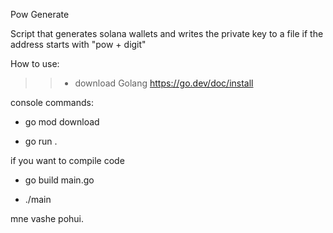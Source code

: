 
Pow Generate

Script that generates solana wallets and writes the private key to a file if the address starts with "pow + digit"


How to use:

>> - download Golang https://go.dev/doc/install

console commands:

- go mod download 

- go run . 

if you want to compile code 

- go build main.go

- ./main

mne vashe pohui.

